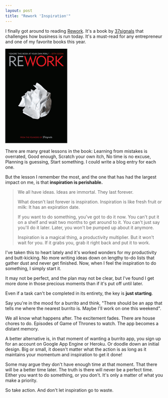 ```yaml
---
layout: post
title: "Rework 'Inspiration'"
---
```


I finally got around to reading [Rework][1]. It's a book by [37signals][2] that challenges how business is run today. It's a must-read for any entrepreneur and one of my favorite books this year.

![rework book cover](/assets/rework.png)

There are many great lessons in the book: Learning from mistakes is overrated, Good enough, Scratch your own itch, No time is no excuse, Planning is guessing, Start something. I could write a blog entry for each one.

But the lesson I remember the most, and the one that has had the largest impact on me, is that **inspiration is perishable.**

> We all have ideas. Ideas are immortal. They last forever.
>
> What doesn't last forever is inspiration. Inspiration is like fresh fruit or milk: It has an expiration date.
>
> If you want to do something, you've got to do it now. You can't put it on a shelf and wait two months to get around to it. You can't just say you'll do it later. Later, you won't be pumped up about it anymore.
>
> Inspiration is a magical thing, a productivity multiplier. But it won't wait for you. If it grabs you, grab it right back and put it to work.

I've taken this to heart lately and it's worked wonders for my productivity and butt-kicking. No more writing ideas down on lengthy to-do lists that gather dust and never get finished. Now, when I feel the inspiration to do something, I simply start it.

It may not be perfect, and the plan may not be clear, but I've found I get more done in those precious moments than if it's put off until later.

Even if a task can't be completed in its entirety, the key is **just starting**.

Say you're in the mood for a burrito and think, "There should be an app that tells me where the nearest burrito is. Maybe I'll work on one this weekend".

We all know what happens after. The excitement fades. There are house chores to do. Episodes of Game of Thrones to watch. The app becomes a distant memory.

A better alternative is, in that moment of wanting a burrito app, you sign up for an account on Google App Engine or Heroku. Or doodle down an initial design. Big or small, it doesn't matter what the action is as long as it maintains your momentum and inspiration to get it done!

Some may argue they don't have enough time at that moment. That there will be a better time later. The truth is there will never be a perfect time. Either you want to do something, or you don't. It's only a matter of what you make a priority.

So take action. And don't let inspiration go to waste.

[1]: http://www.amazon.com/Rework-Jason-Fried/dp/0307463745
[2]: http://37signals.com/
